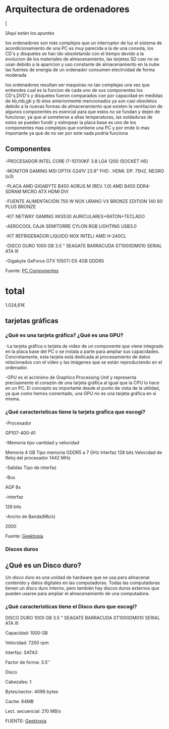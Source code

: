 # Arquitectura de ordenadores
[

[Aquí están los apuntes


los ordenadores son más complejos que un interruptor de luz 
el sistema de acondicionamiento de una PC es muy parecida a la de una consola, los CD's y disquetes se han ido obsoletando con el tiempo devido a la evolucion
de los materiales de almacenamiento, las tarjetas SD casi no se usan debido a la aparicion y uso constante de almacenamiento en la nube
las fuentes de energia de un ordenador consumen electrcidad de forma moderada

los ordenadores resultan ser maquinas no tan complejas una vez que entiendes cual es la funcion de cada uno de sus componentes 
los CD's,DVD's y disquetes fueron comparados con por capacidad en medidas de kb,mb,gb y tb 
etos anteriormente mencionados ya son casi obsoletos debido a la nuevas formas de almacenamiento que existen
la ventilacion de algunos componentes es esencial para que estos no se fundan y dejen de funcionar, ya que al someterse a altas temperaturas, las soldaduras de estos se pueden fundir y estropear
la placa base es uno de los componentes mas complejos que contiene una PC y por ende lo mas importante ya que de no ser por este nada podria funciona


## Componentes

-PROCESADOR INTEL CORE I7-10700KF 3.8 LGA 1200 (SOCKET H5)

-MONITOR GAMING MSI OPTIX G241V 23.8" FHD . HDMI. DP. 75HZ. NEGRO (x3)

-PLACA AMD GIGABYTE B450 AORUS M (REV. 1.0) AMD B450 DDR4-SDRAM MICRO ATX HDMI DVI

-FUENTE ALIMENTACIÓN 750 W NOX URANO VX BRONZE EDITION 140 80 PLUS BRONZE

-KIT NETWAY GAMING XKS530 AURICULARES+RATON+TECLADO

-AEROCOOL CAJA SEMITORRE CYLON RGB LIGHTING USB3.0

-KIT REFRIGERADOR LIQUIDO NOX INTEL/ AMD H-240CL

-DISCO DURO 1000 GB 3.5 " SEAGATE BARRACUDA ST1000DM010 SERIAL ATA III

-Gigabyte GeForce GTX 1050Ti D5 4GB GDDR5

Fuente: [PC Componentes](https://www.pccomponentes.com/)

# total

1.024,61€

## tarjetas gráficas

### ¿Qué es una tarjeta gráfica? ¿Qué es una GPU?

-La tarjeta gráfica o tarjeta de vídeo de un componente que viene integrado en la placa base del PC o se instala a parte para ampliar sus capacidades. Concretamente, esta tarjeta está dedicada al procesamiento de datos relacionados con el vídeo y las imágenes que se están reproduciendo en el ordenador.

-GPU es el acrónimo de Graphics Processing Unit y representa precisamente el corazón de una tarjeta gráfica al igual que la CPU lo hace en un PC. El concepto es importante desde el punto de vista de la utilidad, ya que como hemos comentado, una GPU no es una tarjeta gráfica en sí misma.


### ¿Qué caracteristicas tiene la tarjeta grafica que escogí?

-Procesador

GP107-400-A1

-Memoria tipo cantidad y velocidad

Memoria 	4 GB
Tipo memoria 	GDDR5 a 7 GHz
Interfaz 	128 bits
Velocidad de Reloj del procesador 1442 MHz

-Salidas Tipo de interfaz

-Bus	

AGP 8x

-interfaz 	

128 bits

-Ancho de Banda(Mb/s)

2000

Fuente: [Geektopia](https://www.geektopia.es/es/product/gigabyte/geforce-gtx-1050-ti-oc-4g/)



### Discos duros

## ¿Qué es un Disco duro?

Un disco duro es una unidad de hardware que se usa para almacenar contenido y datos digitales en las computadoras. Todas las computadoras tienen un disco duro interno, pero también hay discos duros externos que pueden usarse para ampliar el almacenamiento de una computadora.

### ¿Qué caracteristicas tiene el Disco duro que escogí?

DISCO DURO 1000 GB 3.5 " SEAGATE BARRACUDA ST1000DM010 SERIAL ATA III

Capacidad: 	    1000 GB

Velocidad:    	7200 rpm

Interfaz:       SATA3

Factor de forma:	3.5''


Disco

Cabezales:   	1

Bytes/sector:    	4096 bytes

Cache:	          64MB

Lect. secuencial:	    210 MB/s


FUENTE: [Geektopia](https://www.geektopia.es/es/product/seagate/barracuda-1-tb/)

